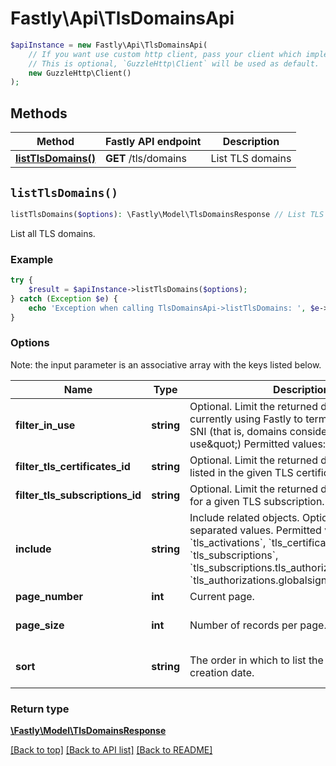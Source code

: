 # Fastly\Api\TlsDomainsApi


```php
$apiInstance = new Fastly\Api\TlsDomainsApi(
    // If you want use custom http client, pass your client which implements `GuzzleHttp\ClientInterface`.
    // This is optional, `GuzzleHttp\Client` will be used as default.
    new GuzzleHttp\Client()
);
```

## Methods

Method | Fastly API endpoint | Description
------------- | ------------- | -------------
[**listTlsDomains()**](TlsDomainsApi.md#listTlsDomains) | **GET** /tls/domains | List TLS domains


## `listTlsDomains()`

```php
listTlsDomains($options): \Fastly\Model\TlsDomainsResponse // List TLS domains
```

List all TLS domains.

### Example
```php
try {
    $result = $apiInstance->listTlsDomains($options);
} catch (Exception $e) {
    echo 'Exception when calling TlsDomainsApi->listTlsDomains: ', $e->getMessage(), PHP_EOL;
}
```

### Options

Note: the input parameter is an associative array with the keys listed below.

Name | Type | Description  | Notes
------------- | ------------- | ------------- | -------------
**filter_in_use** | **string** | Optional. Limit the returned domains to those currently using Fastly to terminate TLS with SNI (that is, domains considered \&quot;in use\&quot;) Permitted values: true, false. | [optional]
**filter_tls_certificates_id** | **string** | Optional. Limit the returned domains to those listed in the given TLS certificate&#39;s SAN list. | [optional]
**filter_tls_subscriptions_id** | **string** | Optional. Limit the returned domains to those for a given TLS subscription. | [optional]
**include** | **string** | Include related objects. Optional, comma-separated values. Permitted values: &#x60;tls_activations&#x60;, &#x60;tls_certificates&#x60;, &#x60;tls_subscriptions&#x60;, &#x60;tls_subscriptions.tls_authorizations&#x60;, and &#x60;tls_authorizations.globalsign_email_challenge&#x60;. | [optional]
**page_number** | **int** | Current page. | [optional]
**page_size** | **int** | Number of records per page. | [optional] [default to 20]
**sort** | **string** | The order in which to list the results by creation date. | [optional] [default to &#39;created_at&#39;]

### Return type

[**\Fastly\Model\TlsDomainsResponse**](../Model/TlsDomainsResponse.md)

[[Back to top]](#) [[Back to API list]](../../README.md#endpoints)
[[Back to README]](../../README.md)
